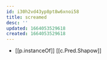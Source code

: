 ```yaml
---
id: i30h2vd43yp8pt8w6xnoi58
title: screamed
desc: ''
updated: 1664053529618
created: 1664053529618
---
```


- [[p.instanceOf]] [[c.Pred.Shapow]]